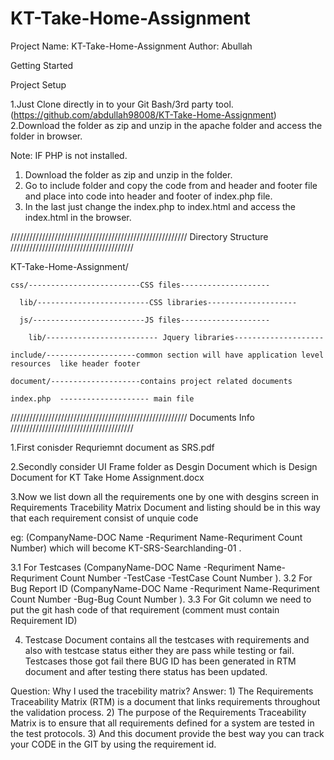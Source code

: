 # KT-Take-Home-Assignment

Project Name: KT-Take-Home-Assignment
Author: Abullah


Getting Started

Project Setup

1.Just Clone directly in to your Git Bash/3rd party tool. (https://github.com/abdullah98008/KT-Take-Home-Assignment)
2.Download the folder as zip and unzip in the apache folder and access the folder in browser.


Note: IF PHP is not installed.
1. Download the folder as zip and unzip in the folder.
2. Go to include folder and copy the code from and header and footer file and place into code into header and footer of index.php file.
3. In the last just change the index.php to index.html and access the index.html in the browser.


////////////////////////////////////////////////////////
		Directory Structure
///////////////////////////////////////


KT-Take-Home-Assignment/
	
	css/-------------------------CSS files--------------------
      
      lib/-------------------------CSS libraries--------------------

      js/-------------------------JS files--------------------
      
      	lib/------------------------- Jquery libraries--------------------
    
    include/--------------------common section will have application level resources  like header footer          

    document/--------------------contains project related documents            

    index.php  -------------------- main file




////////////////////////////////////////////////////////
		Documents Info
///////////////////////////////////////

1.First conisder Requriemnt document as SRS.pdf

2.Secondly consider UI Frame folder as Desgin Document which is Design Document for KT Take Home Assignment.docx

3.Now we list down all the requirements one by one with desgins screen in Requirements Tracebility Matrix Document and listing should be in this way that each requirement consist of unquie code 

eg: (CompanyName-DOC Name -Requriment Name-Requriment Count Number) which will become KT-SRS-Searchlanding-01 .

 3.1 For Testcases (CompanyName-DOC Name -Requriment Name-Requriment Count Number -TestCase -TestCase Count Number ).
 3.2 For Bug Report ID (CompanyName-DOC Name -Requriment Name-Requriment Count Number -Bug-Bug Count Number ).
 3.3 For Git column we need to put the git hash code of that requirement (comment must contain Requirement ID)

4. Testcase Document contains all the testcases with requirements and also with testcase status either they are pass while testing or fail. Testcases those got fail there
BUG ID has been generated in RTM document and after testing there status has been updated. 

Question: Why I used the tracebility matrix?
Answer: 1) The Requirements Traceability Matrix (RTM) is a document that links requirements throughout the validation process. 
		2) The purpose of the Requirements Traceability Matrix is to ensure that all requirements defined for a system are tested in the test protocols.
		3) And this document provide the best way you can track your CODE in the GIT by using the requirement id. 
